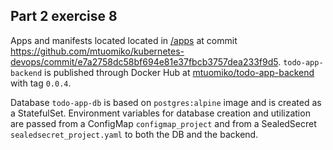 ## Part 2 exercise 8

Apps and manifests located located in [/apps](https://github.com/mtuomiko/kubernetes-devops/tree/main/apps) at commit https://github.com/mtuomiko/kubernetes-devops/commit/e7a2758dc58bf694e81e37fbcb3757dea233f9d5. `todo-app-backend` is published through Docker Hub at [mtuomiko/todo-app-backend](https://hub.docker.com/r/mtuomiko/todo-app-backend) with tag `0.0.4`.

Database `todo-app-db` is based on `postgres:alpine` image and is created as a StatefulSet. Environment variables for database creation and utilization are passed from a ConfigMap `configmap_project` and from a SealedSecret `sealedsecret_project.yaml` to both the DB and the backend.